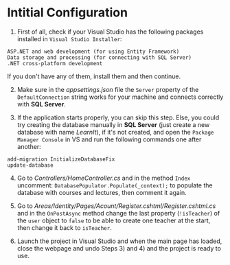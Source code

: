 # Intitial Configuration

1) First of all, check if your Visual Studio has the following 
packages installed in `Visual Studio Installer`:
```
ASP.NET and web development (for using Entity Framework)
Data storage and processing (for connecting with SQL Server)
.NET cross-platform development
```
If you don't have any of them, install them and then continue.

2) Make sure in the _appsettings.json_ file the `Server` property of 
the `DefaultConnection` string works for your machine and connects correctly
with __SQL Server__.

3) If the application starts properly, you can skip this step.
Else, you could try creating the database manually in __SQL Server__
(just create a new database with name _LearnIt_), if it's not created, and open the 
`Package Manager Console` in VS and run the following commands one after another:
```
add-migration InitializeDatabaseFix
update-database
```

4) Go to _Controllers/HomeController.cs_
and in the method `Index` uncomment: `DatabasePopulator.Populate(_context);`
to populate the database with courses and lectures, then comment it again.

5) Go to _Areas/Identity/Pages/Acount/Register.cshtml/Register.cshtml.cs_
and in the `OnPostAsync` method change the last property (`!isTeacher`)
of the `user` object  to `false` to be able to create one teacher 
at the start, then change it back to `isTeacher`.

6) Launch the project in Visual Studio and when the main page has loaded, 
close the webpage and undo Steps 3) and 4) and the project is ready to use.